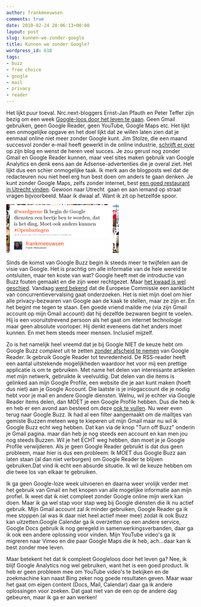 ```yaml
---
author: frankmeeuwsen
comments: true
date: 2010-02-24 20:06:13+00:00
layout: post
slug: kunnen-we-zonder-google
title: Kunnen we zonder Google?
wordpress_id: 618
tags:
- buzz
- free choice
- google
- mail
- privacy
- reader
---
```


Het lijkt puur toeval. Nrc.next-bloggers Ernst-Jan Pfauth en Peter Teffer zijn bezig om een week [Google-loos door het leven te gaan](http://www.nrcnext.nl/blog/category/rubrieken/week-zonder-google/). Geen Gmail gebruiken, geen Google Reader, geen YouTube, Google Maps etc. Het lijkt een onmogelijke opgave en het doel lijkt dat ze willen laten zien dat je eenmaal online niet meer zonder Google kunt. Jim Stolze, die een maand succesvol zonder e-mail heeft gewerkt in de online industrie, [schrijft er over](http://www.jimstolze.nl/weblog/2010/02/24/kan-je-nog-zonder-google/) op zijn blog en wenst de heren veel succes. Je zou gerust nog zonder Gmail en Google Reader kunnen, maar veel sites maken gebruik van Google Analytics en denk eens aan de Adsense-advertenties die je overal ziet. Het lijkt dus een schier onmogelijke taak. Ik merk aan de blogposts wel dat de redacteuren nou niet heel erg hun best doen om anders te gaan denken. Je kunt zonder Google Maps, zelfs zonder internet, best [een goed restaurant in Utrecht vinden](http://www.nrcnext.nl/blog/2010/02/24/iedereen-maakt-gebruik-van-google-maps/). Gewoon naar Utrecht  gaan en aan iemand op straat vragen bijvoorbeeld. Maar ik dwaal af. Want ik zit op hetzelfde spoor.<!-- more -->


![](../images/uploadimages/wt4b857dc4246fe-300x130.png)


Sinds de komst van Google Buzz begin ik steeds meer te twijfelen aan de visie van Google. Het is prachtig om alle informatie van de hele wereld te ontsluiten, maar ten koste van wat? Google heeft met de introductie van Buzz fouten gemaakt en die zijn weer rechtgezet. Maar [het kwaad is wel geschied](http://webwereld.nl/nieuws/65224/google-aangeklaagd-om-buzz-fouten.html#source=news_overview). Vandaag [werd bekend](http://webwereld.nl/nieuws/65257/ec-begint-antitrustonderzoek-naar-google.html#source=news_list) dat de Europese Commissie een aanklacht van concurrentievervalsing gaat onderzoeken. Het is niet mijn doel om hier alle privacy-bezwaren van Google aan de kaak te stellen, maar ze zijn er. En het begint me tegen te staan. Een goede vriend mailde me (via zijn Gmail account op mijn Gmail account) dat hij dezelfde bezwaren begint te voelen. Hij is een vooruitstrevend persoon als het gaat om internet technologie maar geen absolute voorloper. Hij denkt eveneens dat het anders moet kunnen. En met hem steeds meer mensen. Inclusief mijzelf.

Zo is het namelijk heel vreemd dat je bij Google NIET de keuze hebt om Google Buzz _compleet_ uit te zetten [zonder afscheid te nemen](http://mcollier.blogspot.com/2010/02/disable-google-buzz-and-loose-your.html) van Google Reader. Ik gebruik Google Reader tot tevredenheid. De RSS-reader heeft een aantal uitstekende mogelijkheden waardoor het voor mij een prettige applicatie is om te gebruiken. Met name het delen van interessante artikelen met mijn netwerk, gebruikte ik veelvuldig. Dat delen van die items is gelinked aan mijn Google Profile, een website die je aan kunt maken (hoeft dus niet) aan je Google Account. Die laatste is je inlogaccount die je nodig hebt voor je mail en andere Google diensten. Welnu, wil je echter via Google Reader items delen, dan MOET je een Google Profile hebben. Dus die heb ik en heb er een avond aan besteed om deze [ook te vullen](http://www.google.com/profiles/punkey). Nu weer even terug naar Google Buzz. Ik had al een filter aangemaakt om de mailtjes van gemiste Buzzen meteen weg te kieperen uit mijn Gmail maar nu wil ik Google Buzz echt weg hebben. Dat kan via de knop "Turn off Buzz" onderin je Gmail pagina. maar dan heb je nog steeds een account en kan men jou nog steeds Buzzen. Wil je het ECHT weg hebben, dan moet je je Google Profile verwijderen. Als je geen Google Reader gebruikt is dat dus geen probleem, maar hier is dus een probleem: Ik MOET dus Google Buzz aan laten staan (al dan niet verborgen) om Google Reader te blijven gebruiken.Dat vind ik echt een absurde situatie. Ik wil de keuze hebben om die twee los van elkaar te gebruiken.

Ik ga geen Google-loze week uitvoeren en daarna weer vrolijk verder met het gebruik van Gmail en het knopen van alle mogelijke informatie aan mijn profiel. Ik weet dat ik niet compleet zonder Google online mijn werk kan doen. Maar ik ga wel stap voor stap weg bij Google diensten die ik nu actief gebruik. Mijn Gmail account zal ik minder gebruiken, Google Reader ga ik mee stoppen (al was ik daar niet heel actief meer mee) zodat ik ook Buzz kan uitzetten.Google Calendar ga ik overzetten op een andere service, Google Docs gebruik ik nog geregeld in samenwerkingsverbanden, daar ga ik ook een andere oplossing voor vinden. Mijn YouTube video's ga ik migreren naar Vimeo en die paar Google Maps die ik heb, ach...daar kan ik best zonder mee leven.

Maar betekent het dat ik compleet Googleloos door het leven ga? Nee, ik blijf Google Analytics nog wel gebruiken, want het is een goed product. Ik heb er geen probleem mee om YouTube video's te bekijken en de zoekmachine kan naast Bing zeker nog goede resultaten geven. Maar waar het gaat om eigen content (Docs, Mail, Calendar) daar ga ik andere oplossingen voor zoeken. Dat gaat niet van de een op de andere dag gebeuren, maar ik ga er aan werken!
